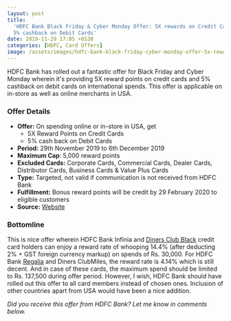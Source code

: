 ```yaml
---
layout: post
title:
  'HDFC Bank Black Friday & Cyber Monday Offer: 5X rewards on Credit Cards &
  5% cashback on Debit Cards'
date: 2019-11-29 17:05 +0530
categories: [HDFC, Card Offers]
image: /assets/images/hdfc-bank-black-friday-cyber-monday-offer-5x-rewards-on-credit-cards-5-cashback-on-debit-cards.jpg
---
```


HDFC Bank has rolled out a fantastic offer for Black Friday and Cyber Monday wherein it's providing 5X reward points on credit cards and 5% cashback on debit cards on international spends. This offer is applicable on in-store as well as online merchants in USA.

### Offer Details

- **Offer:** On spending online or in-store in USA, get
  - 5X Reward Points on Credit Cards
  - 5% cash back on Debit Cards
- **Period:** 29th November 2019 to 6th December 2019
- **Maximum Cap**: 5,000 reward points
- **Excluded Cards:** Corporate Cards, Commercial Cards, Dealer Cards, Distributor Cards, Business Cards & Value Plus Cards
- **Type:** Targeted, not valid if communication is not received from HDFC Bank
- **Fulfillment:** Bonus reward points will be credit by 29 February 2020 to eligible customers
- **Source:** [Website](https://offers.smartbuy.hdfcbank.com/offer_details/14055)

### Bottomline

This is nice offer wherein HDFC Bank Infinia and [Diners Club Black](/hdfc-diners-club-black-credit-card-review/) credit card holders can enjoy a reward rate of whooping 14.4% (after deducting 2% + GST foreign currency markup) on spends of Rs. 30,000. For HDFC Bank [Regalia](/hdfc-bank-regalia-credit-card-review/) and Diners ClubMiles, the reward rate is 4.14% which is still decent. And in case of these cards, the maximum spend should be limited to Rs. 137,500 during offer period. However, I wish, HDFC Bank should have rolled out this offer to all card members instead of chosen ones. Inclusion of other countries apart from USA would have been a nice addition.

_Did you receive this offer from HDFC Bank? Let me know in comments below._
